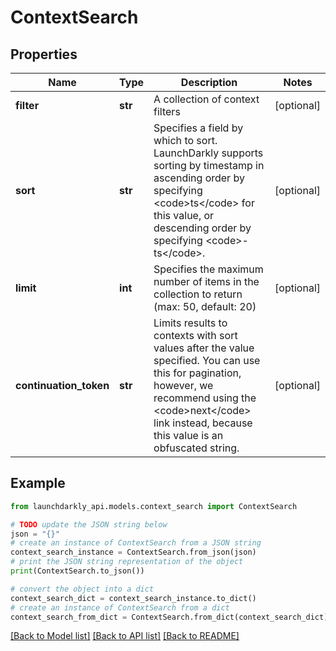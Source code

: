 # ContextSearch


## Properties

Name | Type | Description | Notes
------------ | ------------- | ------------- | -------------
**filter** | **str** | A collection of context filters | [optional] 
**sort** | **str** | Specifies a field by which to sort. LaunchDarkly supports sorting by timestamp in ascending order by specifying &lt;code&gt;ts&lt;/code&gt; for this value, or descending order by specifying &lt;code&gt;-ts&lt;/code&gt;. | [optional] 
**limit** | **int** | Specifies the maximum number of items in the collection to return (max: 50, default: 20) | [optional] 
**continuation_token** | **str** | Limits results to contexts with sort values after the value specified. You can use this for pagination, however, we recommend using the &lt;code&gt;next&lt;/code&gt; link instead, because this value is an obfuscated string. | [optional] 

## Example

```python
from launchdarkly_api.models.context_search import ContextSearch

# TODO update the JSON string below
json = "{}"
# create an instance of ContextSearch from a JSON string
context_search_instance = ContextSearch.from_json(json)
# print the JSON string representation of the object
print(ContextSearch.to_json())

# convert the object into a dict
context_search_dict = context_search_instance.to_dict()
# create an instance of ContextSearch from a dict
context_search_from_dict = ContextSearch.from_dict(context_search_dict)
```
[[Back to Model list]](../README.md#documentation-for-models) [[Back to API list]](../README.md#documentation-for-api-endpoints) [[Back to README]](../README.md)


